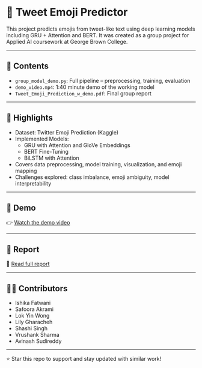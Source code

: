 # 🧠 Tweet Emoji Predictor

This project predicts emojis from tweet-like text using deep learning models including GRU + Attention and BERT. It was created as a group project for Applied AI coursework at George Brown College.

---

## 📁 Contents

- `group_model_demo.py`: Full pipeline – preprocessing, training, evaluation
- `demo_video.mp4`: 1:40 minute demo of the working model
- `Tweet_Emoji_Prediction_w_demo.pdf`: Final group report

---

## 📌 Highlights

- Dataset: Twitter Emoji Prediction (Kaggle)
- Implemented Models:
  - GRU with Attention and GloVe Embeddings
  - BERT Fine-Tuning
  - BiLSTM with Attention
- Covers data preprocessing, model training, visualization, and emoji mapping
- Challenges explored: class imbalance, emoji ambiguity, model interpretability

---

## 🎥 Demo

👉 [Watch the demo video](demo_video.mp4)

---

## 📄 Report

📑 [Read full report](Tweet_Emoji_Prediction_w_demo.pdf)

---

## 👩‍💻 Contributors

- Ishika Fatwani  
- Safoora Akrami  
- Lok Yin Wong  
- Lily Gharacheh  
- Shashi Singh  
- Vrushank Sharma  
- Avinash Sudireddy

---

⭐ Star this repo to support and stay updated with similar work!
